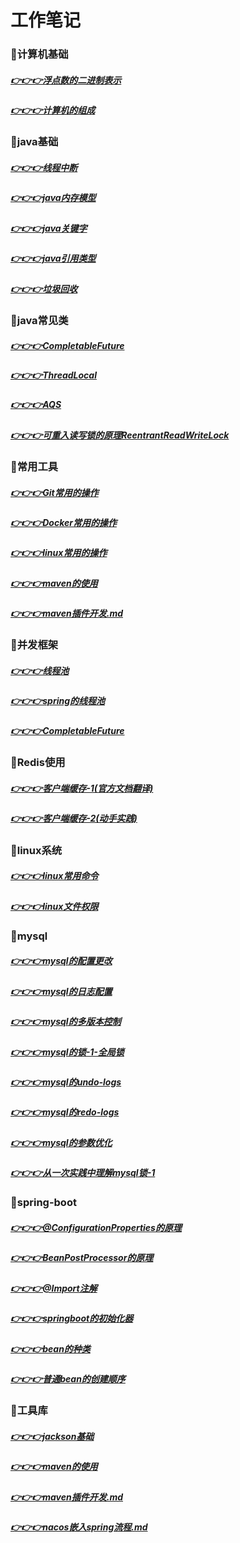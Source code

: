 # 工作笔记
### 🚩计算机基础
##### [👉👉👉浮点数的二进制表示](doc/computerscience/float-binary.md)
##### [👉👉👉计算机的组成](doc/computerscience/computer-composition.md)

### 🚩java基础
##### [👉👉👉线程中断](./doc/javabasic/thead-interrupt.md)
##### [👉👉👉java内存模型](./doc/javabasic/java-memory-model.md)
##### [👉👉👉java关键字](./doc/javabasic/java-keywords.md)
##### [👉👉👉java引用类型](./doc/javabasic/java-reference.md)
##### [👉👉👉垃圾回收](./doc/javabasic/gc.md)

### 🚩java常见类
##### [👉👉👉CompletableFuture](doc/commonclass/completablefuture.md)
##### [👉👉👉ThreadLocal](doc/commonclass/ThreadLocal.md)
##### [👉👉👉AQS](doc/commonclass/AQS.md)
##### [👉👉👉可重入读写锁的原理ReentrantReadWriteLock](doc/commonclass/ReentrantReadWriteLock.md)

### 🚩常用工具
##### [👉👉👉Git常用的操作](./doc/git.md)
##### [👉👉👉Docker常用的操作](./doc/docker.md)
##### [👉👉👉linux常用的操作](doc/linux/linux常用命令.md)
##### [👉👉👉maven的使用](doc/tool/maven的使用.md)
##### [👉👉👉maven插件开发.md](doc/tool/maven插件开发.md)

### 🚩并发框架
##### [👉👉👉线程池](./doc/threadpoolexecutor.md)
##### [👉👉👉spring的线程池](./doc/threadpoolexecutor.md)
##### [👉👉👉CompletableFuture](doc/commonclass/completablefuture.md)

### 🚩Redis使用
##### [👉👉👉客户端缓存-1(官方文档翻译)](doc/computerscience/float-binary.md)
##### [👉👉👉客户端缓存-2(动手实践)](doc/computerscience/float-binary.md)

### 🚩linux系统
##### [👉👉👉linux常用命令](doc/linux/linux常用命令.md)
##### [👉👉👉linux文件权限](./doc/linux/linux文件权限.md)

### 🚩mysql
##### [👉👉👉mysql的配置更改](doc/mysql/mysql的配置更改.md)
##### [👉👉👉mysql的日志配置](doc/mysql/mysql的日志配置.md)
##### [👉👉👉mysql的多版本控制](doc/mysql/mysql的多版本控制.md)
##### [👉👉👉mysql的锁-1-全局锁](doc/mysql/mysql的多版mysql的锁-1-全局锁.md)
##### [👉👉👉mysql的undo-logs](doc/mysql/mysql的undo-logs.md)
##### [👉👉👉mysql的redo-logs](doc/mysql/mysql的redo-logs.md)
##### [👉👉👉mysql的参数优化](doc/mysql/mysql的配置优化.md)
##### [👉👉👉从一次实践中理解mysql锁-1](doc/mysql/从一次实践中理解mysql锁-1.md)

### 🚩spring-boot
##### [👉👉👉@ConfigurationProperties的原理](doc/springboot/@ConfigurationProperties的原理.md)
##### [👉👉👉BeanPostProcessor的原理](doc/springboot/BeanPostProcessor.md)
##### [👉👉👉@Import注解](doc/springboot/@Import注解.md)
##### [👉👉👉springboot的初始化器](doc/springboot/springboot的初始化器.md)
##### [👉👉👉bean的种类](doc/springboot/bean的种类.md)
##### [👉👉👉普通bean的创建顺序](doc/springboot/普通bean的创建顺序.md)


### 🚩工具库
##### [👉👉👉jackson基础](doc/tool/jackson基础.md)
##### [👉👉👉maven的使用](doc/tool/maven的使用.md)
##### [👉👉👉maven插件开发.md](doc/tool/maven插件开发.md)
##### [👉👉👉nacos嵌入spring流程.md](doc/tool/nacos嵌入spring流程.md)





